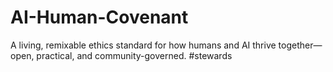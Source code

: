 # AI-Human-Covenant
A living, remixable ethics standard for how humans and AI thrive together—open, practical, and community-governed. #stewards
